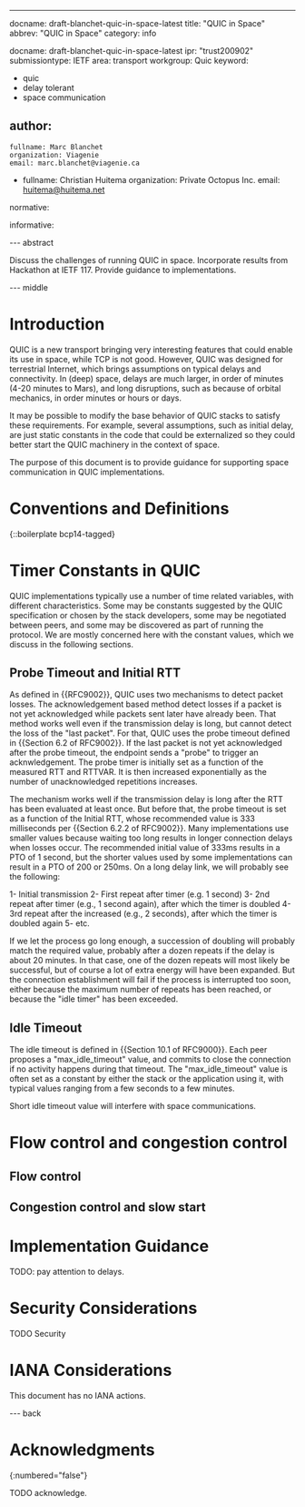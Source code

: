 ---
docname: draft-blanchet-quic-in-space-latest
title: "QUIC in Space"
abbrev: "QUIC in Space"
category: info

docname: draft-blanchet-quic-in-space-latest
ipr: "trust200902"
submissiontype: IETF
area: transport
workgroup: Quic
keyword:
 - quic
 - delay tolerant
 - space communication

author:
 -
    fullname: Marc Blanchet
    organization: Viagenie
    email: marc.blanchet@viagenie.ca
 -
    fullname: Christian Huitema
    organization: Private Octopus Inc.
    email: huitema@huitema.net

normative:

informative:


--- abstract

Discuss the challenges of running QUIC in space.
Incorporate results from Hackathon at IETF 117.
Provide guidance to implementations.

--- middle

# Introduction

QUIC is a new transport bringing very interesting features that could enable its use in space, while TCP is not good. However, QUIC was designed for terrestrial Internet, which brings assumptions on typical delays and connectivity. In (deep) space, delays are much larger, in order of minutes (4-20 minutes to Mars), and long disruptions, such as because of orbital mechanics, in order minutes or hours or days.

It may be possible to modify the base behavior of QUIC stacks to satisfy these requirements. For example, several assumptions, such as initial delay, are just static constants in the code that could be externalized so they could better start the QUIC machinery in the context of space.

The purpose of this document is to provide guidance for supporting space communication in QUIC implementations.


# Conventions and Definitions

{::boilerplate bcp14-tagged}

# Timer Constants in QUIC

QUIC implementations typically use a number of time related variables,
with different characteristics. Some may be constants suggested by the
QUIC specification or chosen by the stack developers, some may
be negotiated between peers, and some may be discovered as part of running
the protocol. We are mostly concerned here with the constant values,
which we discuss in the following sections.


## Probe Timeout and Initial RTT

As defined in {{RFC9002}}, QUIC uses two mechanisms to detect packet losses.
The acknowledgement based method detect losses if a packet is not yet
acknowledged while packets sent later have already been. That method works
well even if the transmission delay is long, but cannot detect the loss
of the "last packet". For that, QUIC uses the probe timeout defined
in {{Section 6.2 of RFC9002}}. If the last packet is not yet acknowledged
after the probe timeout, the endpoint sends a "probe" to trigger an acknwledgement.
The probe timer is initially set as a function of the measured RTT and RTTVAR. It
is then increased exponentially as the number of unacknowledged repetitions increases.

The mechanism works well if the transmission delay is long after the RTT has
been evaluated at least once. But before that, the probe timeout is set as a function of
the Initial RTT, whose recommended value is 333 milliseconds per {{Section 6.2.2 of 
RFC9002}}. Many implementations use smaller values
because waiting too long results in longer connection delays when losses occur. The 
recommended initial value of 333ms results in a PTO of 1 second, but the shorter values 
used by some implementations can result in a PTO of 200 or 250ms. On a long delay link,
we will probably see the following:

1- Initial transmission
2- First repeat after timer (e.g. 1 second)
3- 2nd repeat after timer (e.g., 1 second again), after which the timer is doubled
4- 3rd repeat after the increased (e.g., 2 seconds), after which the timer is doubled 
again
5- etc.

If we let the process go long enough, a succession of doubling will probably match
the required value, probably after a dozen repeats if the delay is about 20 minutes. In 
that case, one of the dozen repeats will most likely be successful, but of course
a lot of extra energy will have been expanded. But the connection establishment will fail
if the process is interrupted too soon, either because the maximum number of repeats has 
been reached, or because the "idle timer" has been exceeded.

## Idle Timeout

The idle timeout is defined in {{Section 10.1 of RFC9000}}. Each peer
proposes a "max_idle_timeout" value, and commits to close the connection
if no activity happens during that timeout. The "max_idle_timeout" value
is often set as a constant by either the stack or the application using it,
with typical values ranging from a few seconds to a few minutes.

Short idle timeout value will interfere with space communications. 

# Flow control and congestion control

## Flow control

## Congestion control and slow start

# Implementation Guidance

TODO: pay attention to delays.


# Security Considerations

TODO Security


# IANA Considerations

This document has no IANA actions.


--- back

# Acknowledgments
{:numbered="false"}

TODO acknowledge.
